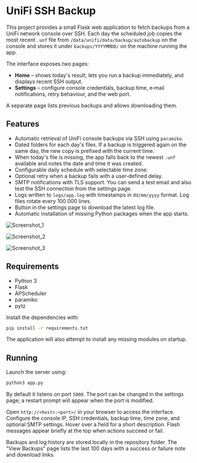 # UniFi SSH Backup

This project provides a small Flask web application to fetch backups from a UniFi network console over SSH.  Each day the scheduled job copies the most recent `.unf` file from `/data/unifi/data/backup/autobackup` on the console and stores it under `backups/YYYYMMDD/` on the machine running the app.

The interface exposes two pages:

* **Home** – shows today's result, lets you run a backup immediately, and displays recent SSH output.
* **Settings** – configure console credentials, backup time, e‑mail notifications, retry behaviour, and the web port.

A separate page lists previous backups and allows downloading them.

## Features

- Automatic retrieval of UniFi console backups via SSH using `paramiko`.
- Dated folders for each day's files. If a backup is triggered again on the same day, the new copy is prefixed with the current time.
- When today's file is missing, the app falls back to the newest `.unf` available and notes the date and time it was created.
- Configurable daily schedule with selectable time zone.
- Optional retry when a backup fails with a user‑defined delay.
- SMTP notifications with TLS support. You can send a test email and also test the SSH connection from the settings page.
- Logs written to `logs/app.log` with timestamps in `dd/mm/yyyy` format. Log files rotate every 100&nbsp;000 lines.
- Button in the settings page to download the latest log file.
- Automatic installation of missing Python packages when the app starts.

![Screenshot_1](https://github.com/user-attachments/assets/a4eb38ed-3c47-4838-bb8d-621e028e12d9)

![Screenshot_2](https://github.com/user-attachments/assets/faf5b850-6082-4726-a18e-ad15f7e80248)

![Screenshot_3](https://github.com/user-attachments/assets/203ac4bb-2680-4b11-9b6f-3af0e8fd8969)


## Requirements

- Python 3
- Flask
- APScheduler
- paramiko
- pytz

Install the dependencies with:

```bash
pip install -r requirements.txt
```

The application will also attempt to install any missing modules on startup.

## Running

Launch the server using:

```bash
python3 app.py
```

By default it listens on port `5000`. The port can be changed in the settings page; a restart prompt will appear when the port is modified.

Open `http://<host>:<port>/` in your browser to access the interface. Configure the console IP, SSH credentials, backup time, time zone, and optional SMTP settings. Hover over a field for a short description. Flash messages appear briefly at the top when actions succeed or fail.

Backups and log history are stored locally in the repository folder. The "View Backups" page lists the last 100 days with a success or failure note and download links.
